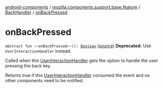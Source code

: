 [android-components](../../index.md) / [mozilla.components.support.base.feature](../index.md) / [BackHandler](index.md) / [onBackPressed](./on-back-pressed.md)

# onBackPressed

`abstract fun ~~onBackPressed~~(): `[`Boolean`](https://kotlinlang.org/api/latest/jvm/stdlib/kotlin/-boolean/index.html) [(source)](https://github.com/mozilla-mobile/android-components/blob/master/components/support/base/src/main/java/mozilla/components/support/base/feature/BackHandler.kt#L24)
**Deprecated:** Use `UserInteractionHandler` instead.

Called when this [UserInteractionHandler](../-user-interaction-handler/index.md) gets the option to handle the user pressing the back key.

Returns true if this [UserInteractionHandler](../-user-interaction-handler/index.md) consumed the event and no other components need to be notified.

